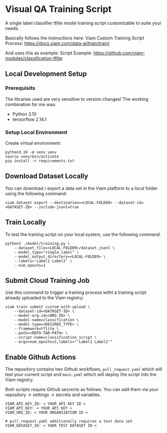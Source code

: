 # Visual QA Training Script

A single label classifier tflite model training script customizable to suite your needs.

Basically follows the instructions here:
Viam Custom Training Script Process: https://docs.viam.com/data-ai/train/train/

And uses this as example:
Script Example: https://github.com/viam-modules/classification-tflite

## Local Development Setup

### Prerequisits

The libraries used are very sensitive to version changes!
The working combination for me was:

- Python 3.10
- tensorflow 2.14.1

### Setup Local Environment

Create virtual environment:

```shell
python3.10 -m venv venv
source venv/bin/activate
pip install -r requirements.txt
```

## Download Dataset Locally

You can download / export a data set in the Viam platform to a local folder using the following command:

```shell
viam dataset export --destination=<LOCAL-FOLDER> --dataset-id=<DATASET-ID> --include-jsonl=true
```

## Train Locally

To test the training script on your local system, use the following command:

```shell
python3 ./model/training.py \
    --dataset_file=<LOCAL-FOLDER>/dataset.jsonl \
    --model_type="single_label" \
    --model_output_directory=<LOCAL-FOLDER> \
    --labels='Label1 Label2' \
    --num_epochs=1
```

## Submit Cloud Training Job

Use this command to trigger a training process witht a training script already uploaded to the Viam registry:

```shell
viam train submit custom with-upload \
    --dataset-id=<DATASET-ID> \
    --model-org-id=<ORG-ID> \
    --model-name=classification \
    --model-type=<DESIRED_TYPE> \
    --framework=tflite \
    --path=<REPO-TAR-PATH> \
    --script-name=classification_script \
    --args=num_epochs=3,labels="'Label1 Label2'"
```

## Enable Github Actions

The repository contains two Github workflows, `pull_request.yaml` which will test your current script and `main.yaml` which will deploy the script into the Viam registry.

Both scripts require Github secrects as follows. You can add them via your repository -> settings -> secrets and variables.

```
VIAM_API_KEY_ID: < YOUR API KEY ID >
VIAM_API_KEY: < YOUR API KEY >
VIAM_ORG_ID: < YOUR ORGANIZATION ID >

# pull_request.yaml additionally requires a test data set
VIAM_DATASET_ID: < YOUR TEST DATASET ID >
```
